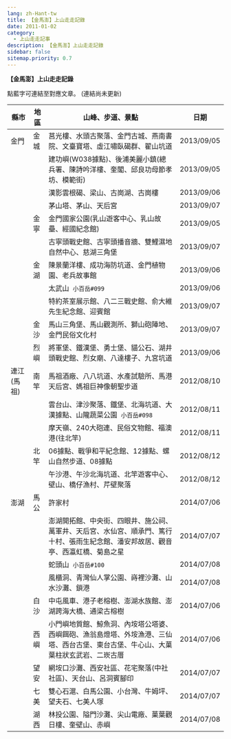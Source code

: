 ```yaml
---
lang: zh-Hant-tw
title: 【金馬澎】上山走走記錄
date: 2011-01-02
category: 
  - 上山走走記事
description: 【金馬澎】上山走走記錄
sidebar: false
sitemap.priority: 0.7
---
```


**【金馬澎】上山走走記錄**

點藍字可連結至對應文章。
(連結尚未更新)

<!-- more -->

| 縣市      | 地區     | 山峰、步道、景點                                                          | 日期         |
|---------|--------|-------------------------------------------------------------------|------------|
| 金門      | 金城     | 莒光樓、水頭古聚落、金門古城、燕南書院、文臺寶塔、虛江嘯臥碣群、翟山坑道                              | 2013/09/05 |
| &nbsp;  | &nbsp; | 建功嶼(W038據點)、後浦美麗小鎮(總兵署、陳詩吟洋樓、奎閣、邱良功母節孝坊、模範街)                      | 2013/09/05 |
| &nbsp;  | &nbsp; | 漢影雲根碣、梁山、古崗湖、古崗樓                                                  | 2013/09/06 |
| &nbsp;  | &nbsp; | 茅山塔、茅山、天后宮                                                        | 2013/09/07 |
| &nbsp;  | 金寧     | 金門國家公園(乳山遊客中心、乳山故壘、經國紀念館)                                         | 2013/09/05 |
| &nbsp;  | &nbsp; | 古寧頭戰史館、古寧頭播音牆、雙鯉濕地自然中心、慈湖三角堡                                      | 2013/09/07 |
| &nbsp;  | 金湖     | 陳景蘭洋樓、成功海防坑道、金門植物園、老兵故事館                                          | 2013/09/06 |
| &nbsp;  | &nbsp; | 太武山&nbsp; `小百岳#099`                                                 | 2013/09/06 |
| &nbsp;  | &nbsp; | 特約茶室展示館、八二三戰史館、俞大維先生紀念館、迎賓館                                       | 2013/09/07 |
| &nbsp;  | 金沙     | 馬山三角堡、馬山觀測所、獅山砲陣地、金門民俗文化村                                         | 2013/09/07 |
| &nbsp;  | 烈嶼     | 將軍堡、鐵漢堡、勇士堡、貓公石、湖井頭戰史館、烈女廟、八達樓子、九宮坑道                              | 2013/09/06 |
| 連江 (馬祖) | 南竿     | 馬祖酒廠、八八坑道、水產試驗所、馬港天后宮、媽祖巨神像朝聖步道                                   | 2012/08/10 |
| &nbsp;  | &nbsp; | 雲台山、津沙聚落、鐵堡、北海坑道、大漢據點、山隴蔬菜公園&nbsp; `小百岳#098`                        | 2012/08/11 |
| &nbsp;  | &nbsp; | 摩天嶺、240大砲連、民俗文物館、福澳港(往北竿)                                         | 2012/08/11 |
| &nbsp;  | 北竿     | 06據點、戰爭和平紀念館、12據點、螺山自然步道、08據點                                     | 2012/08/12 |
| &nbsp;  | &nbsp; | 午沙港、午沙北海坑道、北竿遊客中心、壁山、橋仔漁村、芹壁聚落                                    | 2012/08/12 |
| 澎湖      | 馬公     | 許家村                                                               | 2014/07/06 |
| &nbsp;  | &nbsp; | 澎湖開拓館、中央街、四眼井、施公祠、萬軍井、天后宮、水仙宮、順承門、篤行十村、張雨生紀念館、潘安邦故居、觀音亭、西瀛虹橋、菊島之星 | 2014/07/07 |
| &nbsp;  | &nbsp; | 蛇頭山&nbsp; `小百岳#100`                                                 | 2014/07/08 |
| &nbsp;  | &nbsp; | 風櫃洞、青灣仙人掌公園、嵵裡沙灘、山水沙灘、鎖港                                          | 2014/07/08 |
| &nbsp;  | 白沙     | 中屯風車、港子老榕樹、澎湖水族館、澎湖跨海大橋、通梁古榕樹                                     | 2014/07/06 |
| &nbsp;  | 西嶼     | 小門嶼地質館、鯨魚洞、內垵塔公塔婆、西嶼餌砲、漁翁島燈塔、外垵漁港、三仙塔、西台古堡、東台古堡、牛心山、大菓葉柱狀玄武岩、二崁古厝 | 2014/07/06 |
| &nbsp;  | 望安     | 網垵口沙灘、西安社區、花宅聚落(中社社區)、天台山、呂洞賓腳印                                   | 2014/07/07 |
| &nbsp;  | 七美     | 雙心石滬、白馬公園、小台灣、牛姆坪、望夫石、七美人塚                                        | 2014/07/07 |
| &nbsp;  | 湖西     | 林投公園、隘門沙灘、尖山電廠、菓葉觀日樓、奎壁山、赤嶼                                       | 2014/07/08 |
